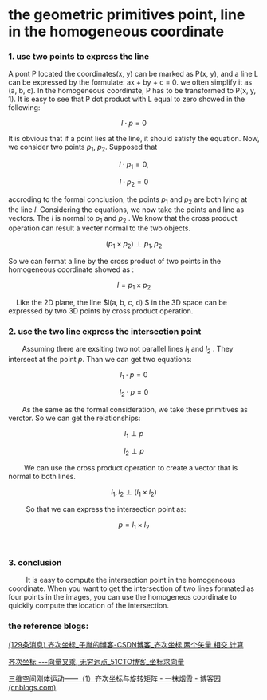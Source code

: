 # the geometric primitives point, line in the homogeneous coordinate

### 1. use two points to express the line

   A pont P located the coordinates(x, y) can be marked as P(x, y), and a line L can be expressed by the formulate:  ax + by + c = 0. we often simplify it as (a, b, c). In the homogeneous coordinate, P has to be transformed to P(x, y, 1). It is easy to see that P dot product with L equal to zero showed in the following: 
```math
l \cdot p = 0
```
   It is obvious that if a point lies at the line, it should satisfy the equation. Now, we consider two points $p_1$, $p_2$. Supposed that
```math
l \cdot p_1 = 0,
```
```math
l \cdot p_2 = 0
```
accroding to the formal conclusion, the points $p_1$ and $p_2$ are both lying at the line $l$. Considering the equations, we now take the points and line as vectors. The $l$ is              normal to $p_1$ and $p_2$ . We know that the cross product operation can result a vecter normal to the two objects. 
```math
(p_1 \times p_2) \perp p_1, p_2
```
  So we can format a line by the cross product of two points in the homogeneous coordinate  showed as : 
```math
l = p_1 \times p_2
```
     Like the 2D plane, the line $l(a, b, c, d) $  in the 3D space can be expressed by two 3D points by cross product operation. 

### 2. use the two line express the intersection point

       Assuming there are exsiting two not parallel lines $l_1$ and $l_2$ . They intersect at the point $p$. Than we can get two equations:
```math
l_1 \cdot p = 0
```
```math
l_2 \cdot p = 0
```
       As the same as the formal consideration, we take these primitives as verctor. So we can get the relationships: 
```math
l_1 \perp p
```
```math
l_2 \perp p
```
        We can use the cross product operation to create a vector that is normal to both lines.
```math
l_1, l_2 \perp(l_1 \times l_2)
```
         So that we can express the intersection point as:
```math
p = l_1 \times l_2
```
 

### 3. conclusion

         It is easy to compute the intersection point in the homogeneous coordinate. When you want to get the intersection of two lines formated as four points in the images, you can use the homogeneos coordinate to quickily compute the location of the intersection.  

### the reference blogs:

[(129条消息) 齐次坐标_子胤的博客-CSDN博客_齐次坐标 两个矢量 相交 计算](https://blog.csdn.net/yinfourever/article/details/98480841)

[齐次坐标 ---向量叉乘, 无穷远点_51CTO博客_坐标求向量](https://blog.51cto.com/u_15127518/4383363#:~:text=%E5%9C%A8%E4%BA%8C%E7%BB%B4%E5%90%91%E9%87%8F%E4%B8%AD%EF%BC%8C%E7%82%B9%E7%9A%84%E9%BD%90%E6%AC%A1%E5%9D%90%E6%A0%87%E8%A1%A8%E7%A4%BA%E4%B8%BA%20%28x%2Cy%2C1%29%2C%E5%86%99%E6%88%90%E4%B8%80%E8%88%AC%E5%BD%A2%E5%BC%8F%E4%B8%BA%20%28Hx%2CHy%2CH%29%E3%80%82%20%E5%AF%B9%E4%BA%8E%E4%BB%BB%E4%BD%95%E4%B8%8D%E7%AD%89%E4%BA%8E0%E7%9A%84H%EF%BC%8C,%28Hx%2CHy%2CH%29%E9%83%BD%E8%A1%A8%E7%A4%BA%E6%99%AE%E9%80%9A%E5%9D%90%E6%A0%87%E4%B8%AD%E7%9A%84%20%28x%2Cy%29%EF%BC%8C%E6%89%80%E4%BB%A5%E5%9C%A8%E4%BA%8C%2F%E4%B8%89%E7%BB%B4%E7%A9%BA%E9%97%B4%E4%B8%AD%EF%BC%8C%E7%82%B9%E6%B2%A1%E6%9C%89%E5%94%AF%E4%B8%80%E7%9A%84%E9%BD%90%E6%AC%A1%E5%9D%90%E6%A0%87%E3%80%82%20%E4%BE%8B%E5%A6%82%EF%BC%8C%E9%BD%90%E6%AC%A1%E5%9D%90%E6%A0%87%20%2812%2C9%2C3%29%E5%92%8C%EF%BC%888%EF%BC%8C6%EF%BC%8C2%EF%BC%89%E9%83%BD%E8%A1%A8%E7%A4%BA%E6%99%AE%E9%80%9A%E5%9D%90%E6%A0%87%E7%B3%BB%E4%B8%AD%E7%9A%84%E4%B8%80%E7%82%B9%20%284%2C3%29%E3%80%82)

[三维空间刚体运动——（1）齐次坐标与旋转矩阵 - 一抹烟霞 - 博客园 (cnblogs.com)](https://www.cnblogs.com/long5683/p/11853537.html#:~:text=%E7%BB%93%E8%AE%BA%EF%BC%9A%E5%9C%A8%E9%BD%90%E6%AC%A1%E5%9D%90%E6%A0%87%E4%B8%8B%EF%BC%8C%E5%8F%AF%E4%BB%A5%E7%94%A8%E4%B8%A4%E4%B8%AA%E7%82%B9%20p%2C%20q%20%E7%9A%84%E9%BD%90%E6%AC%A1%E5%9D%90%E6%A0%87%E5%8F%89%E4%B9%98%E7%BB%93%E6%9E%9C%E6%9D%A5%E8%A1%A8%E8%BE%BE%E4%B8%80%E6%9D%A1%E7%9B%B4%E7%BA%BF%20l%EF%BC%8C%E4%B9%9F%E5%B0%B1%E6%98%AF%20l%20%3D,p%20x%20q%20%E4%B9%9F%E5%8F%AF%E4%BB%A5%E4%BD%BF%E7%94%A8%E4%B8%A4%E6%9D%A1%E7%9B%B4%E7%BA%BF%20l%2C%20m%20%E7%9A%84%E5%8F%89%E4%B9%98%E8%A1%A8%E7%A4%BA%E4%BB%96%E4%BB%AC%E7%9A%84%E4%BA%A4%E7%82%B9%20x).   
